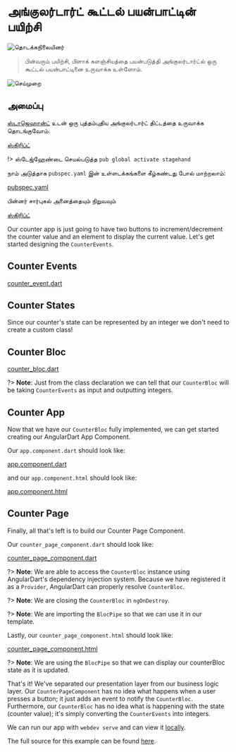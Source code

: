 # அங்குலர்டார்ட் கூட்டல் பயன்பாட்டின் பயிற்சி

![தொடக்கநிலையினர்](https://img.shields.io/badge/level-beginner-green.svg)

> பின்வரும் பயிற்சி, பிளாக் களஞ்சியத்தை பயன்படுத்தி அங்குலர்டார்ட்ல் ஒரு கூட்டல்  பயன்பாட்டினை உருவாக்க உள்ளோம்.

![செய்முறை](./assets/gifs/angular_counter.gif)

## அமைப்பு

[ஸ்டாஜெஹான்ட்](https://github.com/dart-lang/stagehand) உடன் ஒரு புத்தம்புதிய அங்குலர்டார்ட் திட்டத்தை உருவாக்க தொடங்குவோம்.

[ஸ்கிரிப்ட்](_snippets/angular_counter_tutorial/stagehand.sh.md ':include')

!> ஸ்டேஜ்ஹேண்டை செயல்படுத்த `pub global activate stagehand`

நாம் அடுத்தாக `pubspec.yaml` இன் உள்ளடக்கங்களை கீழ்கண்டது போல் மாற்றலாம்:

[pubspec.yaml](_snippets/angular_counter_tutorial/pubspec.yaml.md ':include')

பின்னர் சார்புகல்  அனைத்தையும் நிறுவவும்

[ஸ்கிரிப்ட்](_snippets/angular_counter_tutorial/install.sh.md ':include')

Our counter app is just going to have two buttons to increment/decrement the counter value and an element to display the current value. Let's get started designing the `CounterEvents`.

## Counter Events

[counter_event.dart](_snippets/angular_counter_tutorial/counter_event.dart.md ':include')

## Counter States

Since our counter's state can be represented by an integer we don't need to create a custom class!

## Counter Bloc

[counter_bloc.dart](_snippets/angular_counter_tutorial/counter_bloc.dart.md ':include')

?> **Note**: Just from the class declaration we can tell that our `CounterBloc` will be taking `CounterEvents` as input and outputting integers.

## Counter App

Now that we have our `CounterBloc` fully implemented, we can get started creating our AngularDart App Component.

Our `app.component.dart` should look like:

[app.component.dart](_snippets/angular_counter_tutorial/app_component.dart.md ':include')

and our `app.component.html` should look like:

[app.component.html](_snippets/angular_counter_tutorial/app_component.html.md ':include')

## Counter Page

Finally, all that's left is to build our Counter Page Component.

Our `counter_page_component.dart` should look like:

[counter_page_component.dart](_snippets/angular_counter_tutorial/counter_page_component.dart.md ':include')

?> **Note**: We are able to access the `CounterBloc` instance using AngularDart's dependency injection system. Because we have registered it as a `Provider`, AngularDart can properly resolve `CounterBloc`.

?> **Note**: We are closing the `CounterBloc` in `ngOnDestroy`.

?> **Note**: We are importing the `BlocPipe` so that we can use it in our template.

Lastly, our `counter_page_component.html` should look like:

[counter_page_component.html](_snippets/angular_counter_tutorial/counter_page_component.html.md ':include')

?> **Note**: We are using the `BlocPipe` so that we can display our counterBloc state as it is updated.

That's it! We've separated our presentation layer from our business logic layer. Our `CounterPageComponent` has no idea what happens when a user presses a button; it just adds an event to notify the `CounterBloc`. Furthermore, our `CounterBloc` has no idea what is happening with the state (counter value); it's simply converting the `CounterEvents` into integers.

We can run our app with `webdev serve` and can view it [locally](http://localhost:8080).

The full source for this example can be found [here](https://github.com/felangel/Bloc/tree/master/examples/angular_counter).
